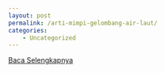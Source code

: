 ```yaml
---
layout: post
permalink: /arti-mimpi-gelombang-air-laut/
categories:
    - Uncategorized
---
```


[Baca Selengkapnya](/02)